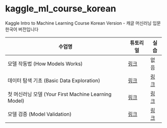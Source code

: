 # kaggle_ml_course_korean
Kaggle Intro to Machine Learning Course Korean Version - 캐글 머신러닝 입문 한국어 버전입니다

| 수업명 | 튜토리얼 | 실습 |
| ----- | --- | --- |
| 모델 작동법 (How Models Works) | [링크](https://www.kaggle.com/code/donggeonhan/how-models-work-kor-ver?scriptVersionId=102974832) | 없음 |
| 데이터 탐색 기초 (Basic Data Exploration) | [링크](https://www.kaggle.com/code/donggeonhan/basic-data-exploration?scriptVersionId=102980220) | [링크](https://www.kaggle.com/code/donggeonhan/exercise-explore-your-data?scriptVersionId=102982432) |
| 첫 머신러닝 모델 (Your First Machine Learning Model) | [링크](https://www.kaggle.com/code/donggeonhan/your-first-machine-learning-model/notebook) | [링크](https://www.kaggle.com/code/donggeonhan/exercise-your-first-machine-learning-model/notebook) |
| 모델 검증 (Model Validation) | [링크](https://www.kaggle.com/donggeonhan/model-validation) | [링크](https://www.kaggle.com/code/jkldainjeong/exercise-model-validation?scriptVersionId=103502167) |
